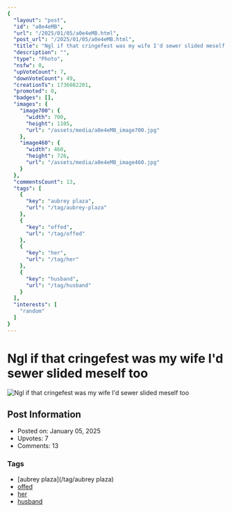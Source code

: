 ```yaml
---
{
  "layout": "post",
  "id": "a0e4eMB",
  "url": "/2025/01/05/a0e4eMB.html",
  "post_url": "/2025/01/05/a0e4eMB.html",
  "title": "Ngl if that cringefest was my wife I'd sewer slided meself too",
  "description": "",
  "type": "Photo",
  "nsfw": 0,
  "upVoteCount": 7,
  "downVoteCount": 49,
  "creationTs": 1736082201,
  "promoted": 0,
  "badges": [],
  "images": {
    "image700": {
      "width": 700,
      "height": 1105,
      "url": "/assets/media/a0e4eMB_image700.jpg"
    },
    "image460": {
      "width": 460,
      "height": 726,
      "url": "/assets/media/a0e4eMB_image460.jpg"
    }
  },
  "commentsCount": 13,
  "tags": [
    {
      "key": "aubrey plaza",
      "url": "/tag/aubrey-plaza"
    },
    {
      "key": "offed",
      "url": "/tag/offed"
    },
    {
      "key": "her",
      "url": "/tag/her"
    },
    {
      "key": "husband",
      "url": "/tag/husband"
    }
  ],
  "interests": [
    "random"
  ]
}
---
```


# Ngl if that cringefest was my wife I'd sewer slided meself too

![Ngl if that cringefest was my wife I'd sewer slided meself too](/assets/media/a0e4eMB_image700.jpg)

## Post Information

- Posted on: January 05, 2025
- Upvotes: 7
- Comments: 13

### Tags

- [aubrey plaza](/tag/aubrey plaza)
- [offed](/tag/offed)
- [her](/tag/her)
- [husband](/tag/husband)
